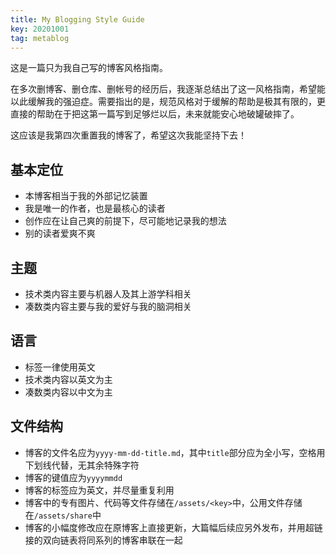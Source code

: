 ```yaml
---
title: My Blogging Style Guide
key: 20201001
tag: metablog
---
```


这是一篇只为我自己写的博客风格指南。

<!--more-->

在多次删博客、删仓库、删帐号的经历后，我逐渐总结出了这一风格指南，希望能以此缓解我的强迫症。需要指出的是，规范风格对于缓解的帮助是极其有限的，更直接的帮助在于把这第一篇写到足够烂以后，未来就能安心地破罐破摔了。

这应该是我第四次重置我的博客了，希望这次我能坚持下去！

## 基本定位

* 本博客相当于我的外部记忆装置
* 我是唯一的作者，也是最核心的读者
* 创作应在让自己爽的前提下，尽可能地记录我的想法
* 别的读者爱爽不爽

## 主题

* 技术类内容主要与机器人及其上游学科相关
* 凑数类内容主要与我的爱好与我的脑洞相关

## 语言

* 标签一律使用英文
* 技术类内容以英文为主
* 凑数类内容以中文为主

## 文件结构

* 博客的文件名应为`yyyy-mm-dd-title.md`，其中`title`部分应为全小写，空格用下划线代替，无其余特殊字符
* 博客的键值应为`yyyymmdd`
* 博客的标签应为英文，并尽量重复利用
* 博客中的专有图片、代码等文件存储在`/assets/<key>`中，公用文件存储在`/assets/share`中
* 博客的小幅度修改应在原博客上直接更新，大篇幅后续应另外发布，并用超链接的双向链表将同系列的博客串联在一起
